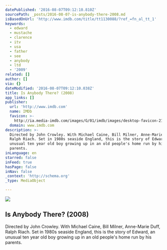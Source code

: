 ```yaml
---
datePublished: '2016-08-07T09:12:10.810Z'
sourcePath: _posts/2016-08-07-is-anybody-there-2008.md
isBasedOnUrl: 'http://www.imdb.com/title/tt1130088/?ref_=fn_al_tt_1'
keywords:
  - edward
  - mustache
  - clarence
  - itv
  - usa
  - father
  - see
  - anybody
  - ltd
  - '2009'
related: []
author: []
via: {}
dateModified: '2016-08-07T09:12:10.038Z'
title: Is Anybody There? (2008)
app_links: []
publisher:
  url: 'http://www.imdb.com'
  name: IMDb
  favicon: >-
    http://ia.media-imdb.com/images/G/01/imdb/images/desktop-favicon-2165806970._CB282524575_.ico
  domain: www.imdb.com
description: >-
  Directed by John Crowley. With Michael Caine, Bill Milner, Anne-Marie Duff,
  Ralph Riach. Set in 1980s seaside England, this is the story of Edward, an
  unusual ten year old boy growing up in an old people's home run by his
  parents.
inLanguage: en
starred: false
inFeed: true
hasPage: false
inNav: false
_context: 'http://schema.org'
_type: MediaObject

---
```

<article style=""><img src="https://imgflo.herokuapp.com/graph/vahj1ThiexotieMo/7733108088f142bae66fcf6a8c8bffd0/noop.jpg?input=http%3A%2F%2Fweb.archive.org%2Fweb%2F20160317033704%2Fhttp%3A%2F%2Fia.media-imdb.com%2Fimages%2FM%2FMV5BNTQxNTA4MDY0M15BMl5BanBnXkFtZTcwMjk2NzE0Mg%40%40._V1_UY1200_CR99%2C0%2C630%2C1200_AL_.jpg" /><h1>Is Anybody There? (2008)</h1><p>Directed by John Crowley. With Michael Caine, Bill Milner, Anne-Marie Duff, Ralph Riach. Set in 1980s seaside England, this is the story of Edward, an unusual ten year old boy growing up in an old people's home run by his parents.</p></article>